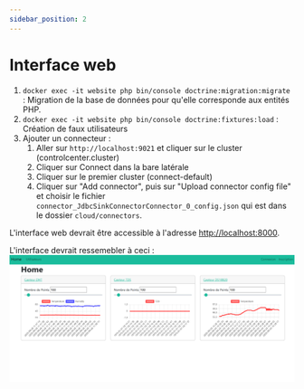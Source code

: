 ```yaml
---
sidebar_position: 2
---
```


# Interface web

1. `docker exec -it website php bin/console doctrine:migration:migrate` : Migration de la base de données pour qu'elle corresponde aux entités PHP.
2. `docker exec -it website php bin/console doctrine:fixtures:load` : Création de faux utilisateurs
3. Ajouter un connecteur :
    1. Aller sur `http://localhost:9021` et cliquer sur le cluster (controlcenter.cluster)
    2. Cliquer sur Connect dans la bare latérale
    3. Cliquer sur le premier cluster (connect-default)
    4. Cliquer sur "Add connector", puis sur "Upload connector config file" et choisir le fichier `connector_JdbcSinkConnectorConnector_0_config.json` qui est dans le dossier `cloud/connectors`.

L'interface web devrait être accessible à l'adresse [http://localhost:8000](http://localhost:8000).

L'interface devrait ressemebler à ceci : 
![Capture d'écran du dashboard](../../assets/dashboard.png)